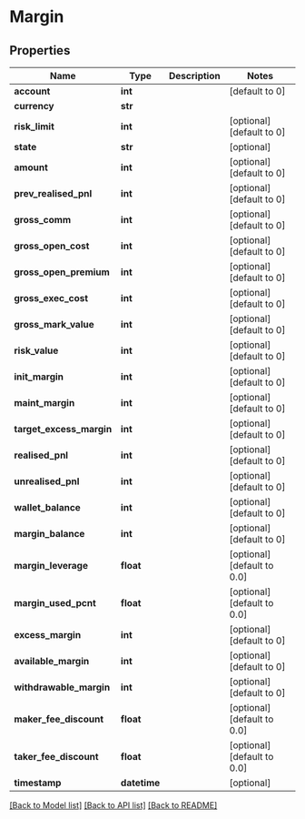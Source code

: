 # Margin

## Properties
Name | Type | Description | Notes
------------ | ------------- | ------------- | -------------
**account** | **int** |  | [default to 0]
**currency** | **str** |  | 
**risk_limit** | **int** |  | [optional] [default to 0]
**state** | **str** |  | [optional] 
**amount** | **int** |  | [optional] [default to 0]
**prev_realised_pnl** | **int** |  | [optional] [default to 0]
**gross_comm** | **int** |  | [optional] [default to 0]
**gross_open_cost** | **int** |  | [optional] [default to 0]
**gross_open_premium** | **int** |  | [optional] [default to 0]
**gross_exec_cost** | **int** |  | [optional] [default to 0]
**gross_mark_value** | **int** |  | [optional] [default to 0]
**risk_value** | **int** |  | [optional] [default to 0]
**init_margin** | **int** |  | [optional] [default to 0]
**maint_margin** | **int** |  | [optional] [default to 0]
**target_excess_margin** | **int** |  | [optional] [default to 0]
**realised_pnl** | **int** |  | [optional] [default to 0]
**unrealised_pnl** | **int** |  | [optional] [default to 0]
**wallet_balance** | **int** |  | [optional] [default to 0]
**margin_balance** | **int** |  | [optional] [default to 0]
**margin_leverage** | **float** |  | [optional] [default to 0.0]
**margin_used_pcnt** | **float** |  | [optional] [default to 0.0]
**excess_margin** | **int** |  | [optional] [default to 0]
**available_margin** | **int** |  | [optional] [default to 0]
**withdrawable_margin** | **int** |  | [optional] [default to 0]
**maker_fee_discount** | **float** |  | [optional] [default to 0.0]
**taker_fee_discount** | **float** |  | [optional] [default to 0.0]
**timestamp** | **datetime** |  | [optional] 

[[Back to Model list]](../README.md#documentation-for-models) [[Back to API list]](../README.md#documentation-for-api-endpoints) [[Back to README]](../README.md)


